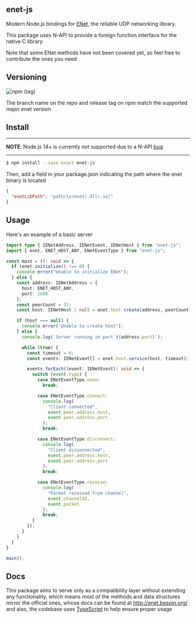 ## enet-js

Modern Node.js bindings for [ENet](http://enet.bespin.org/), the reliable UDP
networking library.

This package uses N-API to provide a foreign function interface for the
native C library

Note that some ENet methods have not been covered yet, so feel free to
contribute the ones you need

## Versioning

![npm (tag)](https://img.shields.io/npm/v/enet-js/1.2x)

The branch name on the repo and release tag on npm match the supported major
enet version

## Install

---
**NOTE**: Node.js 14+ is currently not supported due to a N-API
[bug](https://github.com/node-ffi-napi/node-ffi-napi/issues/97)

---

```sh
$ npm install --save-exact enet-js
```

Then, add a field in your package.json indicating the path where the enet binary
is located

```json
{
  "enetLibPath": "path/to/enet(.dll|.so)"
}
```

## Usage

Here's an example of a basic server

```ts
import type { IENetAddress, IENetEvent, IENetHost } from "enet-js";
import { enet, ENET_HOST_ANY, ENetEventType } from "enet-js";

const main = (): void => {
  if (enet.initialize() !== 0) {
    console.error("Unable to initialize ENet");
  } else {
    const address: IENetAddress = {
      host: ENET_HOST_ANY,
      port: 2600
    };
    const peerCount = 32;
    const host: IENetHost | null = enet.host.create(address, peerCount, 0, 0);

    if (host === null) {
      console.error("Unable to create host");
    } else {
      console.log(`Server running in port ${address.port}`);

      while (true) {
        const timeout = 0;
        const events: IENetEvent[] = enet.host.service(host, timeout);

        events.forEach((event: IENetEvent): void => {
          switch (event.type) {
            case ENetEventType.none:
              break;

            case ENetEventType.connect:
              console.log(
                "Client connected",
                event.peer.address.host,
                event.peer.address.port
              );
              break;

            case ENetEventType.disconnect:
              console.log(
                "Client disconnected",
                event.peer.address.host,
                event.peer.address.port
              );
              break;

            case ENetEventType.receive:
              console.log(
                "Packet received from channel",
                event.channelID,
                event.packet
              );
              break;
          }
        });
      }
    }
  }
}

main();
```

## Docs

This package aims to serve only as a compatibility layer without extending any
functionality, which means most of the methods and data structures mirror the
official ones, whose docs can be found at http://enet.bespin.org/ and also,
the codebase uses [TypeScript](https://www.typescriptlang.org/) to help ensure
proper usage
